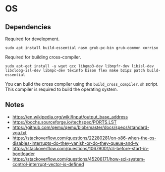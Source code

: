 # OS

## Dependencies

Required for development.

```
sudo apt install build-essential nasm grub-pc-bin grub-common xorriso
```

Required for building cross-compiler.

```
sudo apt-get install -y wget gcc libgmp3-dev libmpfr-dev libisl-dev libcloog-isl-dev libmpc-dev texinfo bison flex make bzip2 patch build-essential
```

You can build the cross compiler using the `build_cross_compiler.sh` script. This compiler is required to build the operating system.

## Notes

-   https://en.wikipedia.org/wiki/Input/output_base_address
-   https://bochs.sourceforge.io/techspec/PORTS.LST
-   https://github.com/qemu/qemu/blob/master/docs/specs/standard-vga.txt
-   https://stackoverflow.com/questions/22280281/on-x86-when-the-os-disables-interrupts-do-they-vanish-or-do-they-queue-and-w
-   https://stackoverflow.com/questions/10679001/cli-before-start-in-bootloader
-   https://stackoverflow.com/questions/45206171/how-sci-system-control-interrupt-vector-is-defined
